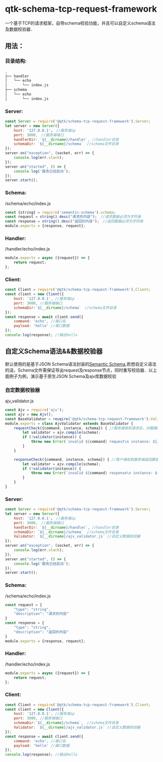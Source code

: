 # qtk-schema-tcp-request-framework
一个基于TCP的请求框架，自带schema校验功能，并且可以自定义schema语法及数据校验器．

## 用法：

### 目录结构:
```sh
.
├── handler
│   └── echo
│       └── index.js
├── schema
│   └── echo
│       └── index.js
```

### Server:
```js
const Server = require('@qtk/schema-tcp-request-framework').Server;
let server = new Server({
    host: '127.0.0.1'，　//服务端ip
    port: 3000,　//服务端端口
    handlerDir: `${__dirname}/handler`, //handler目录
    schemaDir: `${__dirname}/schema`　//schema文件目录
});
server.on("exception", (socket, err) => {
    console.log(err.stack);
});
server.on("started", () => {
    console.log('服务已经启动');
});
server.start();
```

### Schema:
/schema/echo/index.js
```js
const {string} = require('semantic-schema').schema;
const request = string().desc("请求的内容");　//请求数据必须为字符串
const response = string().desc("返回的内容");　//返回数据必须为字符串
module.exports = {response, request};
```

### Handler:
/handler/echo/index.js
```js
module.exports = async ({request}) => {
    return request;
};
```

### Client:
```js
const Client = require('@qtk/schema-tcp-request-framework').Client;
const client = new Client({
    host: '127.0.0.1', //服务端ip
    port: 3000, //服务端端口
    schemaDir:`${__dirname}/schema`　//schema文件目录
});
const response = await client.send({
    command: 'echo', //接口名
    payload: 'hello' //接口数据
});
console.log(response); //输出hello
```

## 自定义Schema语法&&数据校验器
默认使用的是基于JSON Schema语法封装的[Semantic Schema](https://www.npmjs.com/package/semantic-schema),若想自定义语法的话，Schema文件需保证导出request及response节点，同时重写校验器．以上面例子为例，演示基于原生JSON Schema及ajv库数据校验

### 自定数据校验器
ajv_validator.js
```js
const Ajv = require('ajv');
const ajv = new Ajv();
const BaseValidator = reuqire('@qtk/schema-tcp-request-framework').Validator;
module.exports = class AjvValidator extends BaseValidator {
    requestCheck({command, instance, schema}) { //服务端收到请求后，对数据做校验，command为接口名，instance为请求报文，schema为对应接口schema的request接口数据
        let validator = ajv.compile(schema);
        if (!validator(instance)) {
            throw new Error(`invalid ${command} request\n instance: ${JSON.stringify(instance)}\n schema: ${JSON.stringify(schema)}\n error: ${ajv.errorsText(validator.errors())}`);
        }
    }

    responseCheck({command, instance, schema}) { //客户端收到服务端返回数据后，对数据做校验，command为接口名，instance为返回报文，schema为对应接口schema的response接口数据
        let validator = ajv.compile(schema);
        if (!validator(instance)) {
            throw new Error(`invalid ${command} response\n instance: ${JSON.stringify(instance)}\n schema: ${JSON.stringify(schema)}\n error: ${ajv.errorsText(validator.errors())}`);
        }
    }
}
```

### Server:
```js
const Server = require('@qtk/schema-tcp-request-framework').Server;
let server = new Server({
    host: '127.0.0.1'，　//服务端ip
    port: 3000,　//服务端端口
    handlerDir: `${__dirname}/handler`, //handler目录
    schemaDir: `${__dirname}/schema`　//schema文件目录
    Validator: `${__dirname}/ajv_validator.js` //自定义数据校验器
});
server.on("exception", (socket, err) => {
    console.log(err.stack);
});
server.on("started", () => {
    console.log('服务已经启动');
});
server.start();
```

### Schema:
/schema/echo/index.js
```js
const request = {
    "type": "string",
    "description": "请求的内容"
}
const response = {
    "type": "string",
    "description": "返回的内容"
}
module.exports = {response, request};
```

### Handler:
/handler/echo/index.js
```js
module.exports = async ({request}) => {
    return request;
};
```

### Client:
```js
const Client = require('@qtk/schema-tcp-request-framework').Client;
const client = new Client({
    host: '127.0.0.1', //服务端ip
    port: 3000, //服务端端口
    schemaDir:`${__dirname}/schema`,　//schema文件目录
    Validator: `${__dirname}/ajv_validator.js` //自定义数据校验器
});
const response = await client.send({
    command: 'echo', //接口名
    payload: 'hello' //接口数据
});
console.log(response); //输出hello
```